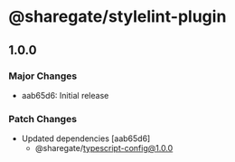 # @sharegate/stylelint-plugin

## 1.0.0

### Major Changes

- aab65d6: Initial release

### Patch Changes

- Updated dependencies [aab65d6]
  - @sharegate/typescript-config@1.0.0
